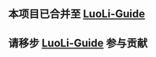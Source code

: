 ## 本项目已合并至 [LuoLi-Guide](https://github.com/lit-lug/LuoLi-Guide/tree/main/docs)
## 请移步 [LuoLi-Guide](https://github.com/lit-lug/LuoLi-Guide) 参与贡献
